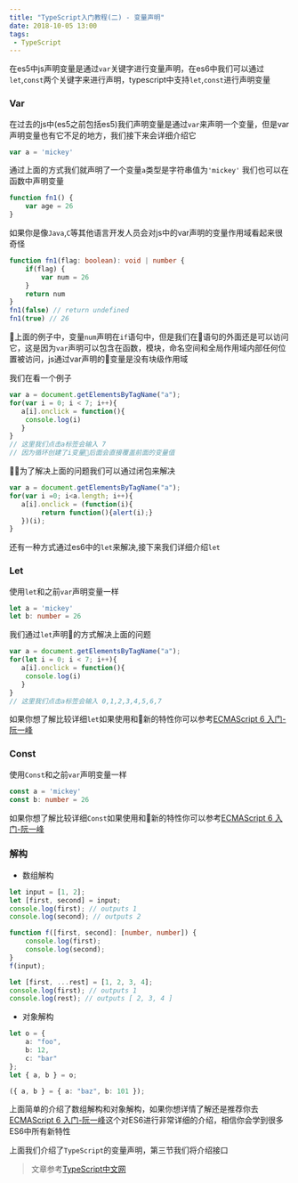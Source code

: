```yaml
---
title: "TypeScript入门教程(二) - 变量声明"
date: 2018-10-05 13:00
tags:
 - TypeScript
---
```

在es5中js声明变量是通过`var`关键字进行变量声明，在es6中我们可以通过`let`,`const`两个关键字来进行声明，typescript中支持`let`,`const`进行声明变量
<!--more-->

### Var

在过去的js中(es5之前包括es5)我们声明变量是通过`var`来声明一个变量，但是var声明变量也有它不足的地方，我们接下来会详细介绍它

```javascript
var a = 'mickey'
```
通过上面的方式我们就声明了一个变量`a`类型是字符串值为`'mickey'`
我们也可以在函数中声明变量

```javascript
function fn1() {
    var age = 26
}
```

如果你是像`Java`,`C`等其他语言开发人员会对js中的var声明的变量作用域看起来很奇怪

```typescript
function fn1(flag: boolean): void | number {
    if(flag) {
        var num = 26
    }
    return num
}
fn1(false) // return undefined
fn1(true) // 26
```
上面的例子中，变量`num`声明在`if`语句中，但是我们在语句的外面还是可以访问它，这是因为`var`声明可以包含在函数，模块，命名空间和全局作用域内部任何位置被访问，js通过var声明的变量是没有块级作用域

我们在看一个例子

```typescript
var a = document.getElementsByTagName("a");
for(var i = 0; i < 7; i++){ 
   a[i].onclick = function(){
    console.log(i)
   }
}
// 这里我们点击a标签会输入 7
// 因为循环创建了i变量后面会直接覆盖前面的变量值
```
为了解决上面的问题我们可以通过闭包来解决

```javascript
var a = document.getElementsByTagName("a");
for(var i =0; i<a.length; i++){ 
   a[i].onclick = (function(i){
        return function(){alert(i);}
   })(i);
}
```
还有一种方式通过es6中的`let`来解决,接下来我们详细介绍`let`
### Let
使用`let`和之前`var`声明变量一样

```typescript
let a = 'mickey'
let b: number = 26
```
我们通过`let`声明的方式解决上面的问题

```typescript
var a = document.getElementsByTagName("a");
for(let i = 0; i < 7; i++){ 
   a[i].onclick = function(){
    console.log(i)
   }
}
// 这里我们点击a标签会输入 0,1,2,3,4,5,6,7
```
如果你想了解比较详细`let`如果使用和新的特性你可以参考[ECMAScript 6 入门-阮一峰](http://es6.ruanyifeng.com/#docs/let)

### Const
使用`Const`和之前`var`声明变量一样

```typescript
const a = 'mickey'
const b: number = 26
```
如果你想了解比较详细`Const`如果使用和新的特性你可以参考[ECMAScript 6 入门-阮一峰](http://es6.ruanyifeng.com/#docs/let)

### 解构

* 数组解构

```typescript
let input = [1, 2];
let [first, second] = input;
console.log(first); // outputs 1
console.log(second); // outputs 2
```

```typescript
function f([first, second]: [number, number]) {
    console.log(first);
    console.log(second);
}
f(input);
```

```typescript
let [first, ...rest] = [1, 2, 3, 4];
console.log(first); // outputs 1
console.log(rest); // outputs [ 2, 3, 4 ]
```

* 对象解构

```typescript
let o = {
    a: "foo",
    b: 12,
    c: "bar"
};
let { a, b } = o;
```

```typescript
({ a, b } = { a: "baz", b: 101 });
```

上面简单的介绍了数组解构和对象解构，如果你想详情了解还是推荐你去[ECMAScript 6 入门-阮一峰](http://es6.ruanyifeng.com/#docs/let)这个对ES6进行非常详细的介绍，相信你会学到很多ES6中所有新特性


上面我们介绍了`TypeScript`的变量声明，第三节我们将介绍接口

> 文章参考[TypeScript中文网](https://www.tslang.cn/docs/handbook/variable-declarations.html)
